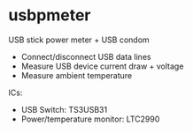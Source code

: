 # usbpmeter

USB stick power meter + USB condom

* Connect/disconnect USB data lines
* Measure USB device current draw + voltage
* Measure ambient temperature

ICs:
* USB Switch: TS3USB31
* Power/temperature monitor: LTC2990
